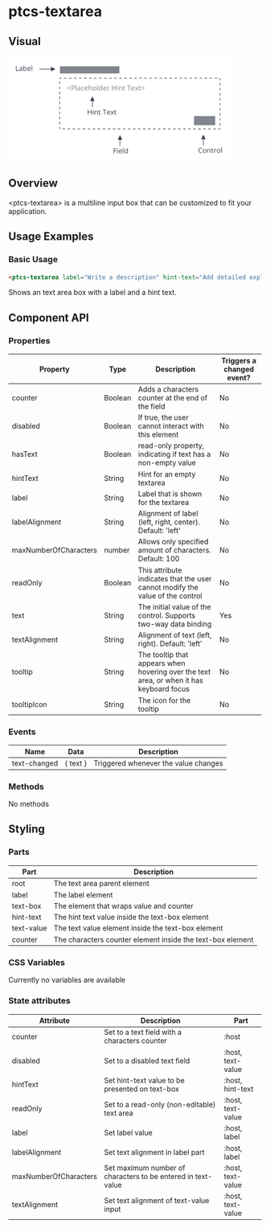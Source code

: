 # ptcs-textarea

## Visual

<img src="img/ptcs-textarea.png">

## Overview

&lt;ptcs-textarea&gt; is a multiline input box that can be customized to fit your application.

## Usage Examples

### Basic Usage

~~~html
<ptcs-textarea label="Write a description" hint-text="Add detailed explanation"></ptcs-textarea>
~~~

Shows an text area box with a label and a hint text.

## Component API

### Properties
| Property | Type | Description |  Triggers a changed event? |
|----------|------|-------------|----------------------------|
|counter | Boolean | Adds a characters counter at the end of the field | No |
|disabled | Boolean | If true, the user cannot interact with this element | No |
|hasText | Boolean | read-only property, indicating if text has a non-empty value | No |
|hintText | String | Hint for an empty textarea | No |
|label | String | Label that is shown for the textarea | No |
|labelAlignment | String| Alignment of label (left, right, center). Default: 'left' | No |
|maxNumberOfCharacters | number | Allows only specified amount of characters. Default: 100 | No |
|readOnly | Boolean | This attribute indicates that the user cannot modify the value of the control | No |
|text | String | The initial value of the control. Supports two-way data binding | Yes|
|textAlignment | String| Alignment of text (left, right). Default: 'left' | No |
|tooltip | String | The tooltip that appears when hovering over the text area, or when it has keyboard focus| No |
|tooltipIcon | String | The icon for the tooltip | No |

### Events
| Name | Data | Description |
|------|------|-------------|
| text-changed | { text } | Triggered whenever the value changes |


### Methods

No methods

## Styling

### Parts

| Part | Description |
|-----------|-------------|
|root| The text area parent element|
|label|The label element|
|text-box|The element that wraps value and counter|
|hint-text|The hint text value inside the text-box element|
|text-value|The text value element inside the text-box element|
|counter|The characters counter element inside the text-box element|

###  CSS Variables

Currently no variables are available

### State attributes
|Attribute|Description|Part|
|---------|-----------|----|
| counter | Set to a text field with a characters counter| :host |
| disabled | Set to a disabled text field| :host, text-value |
| hintText | Set hint-text value to be presented on text-box | :host, hint-text |
| readOnly | Set to a read-only (non-editable) text area| :host, text-value |
| label | Set label value | :host, label |
| labelAlignment | Set text alignment in label part | :host, label |
| maxNumberOfCharacters | Set maximum number of characters to be entered in text-value | :host, text-value |
| textAlignment | Set text alignment of text-value input | :host, text-value |
